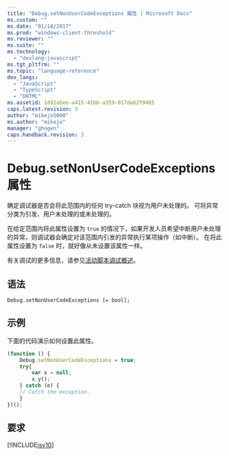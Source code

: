```yaml
---
title: "Debug.setNonUserCodeExceptions 属性 | Microsoft Docs"
ms.custom: ""
ms.date: "01/18/2017"
ms.prod: "windows-client-threshold"
ms.reviewer: ""
ms.suite: ""
ms.technology: 
  - "devlang-javascript"
ms.tgt_pltfrm: ""
ms.topic: "language-reference"
dev_langs: 
  - "JavaScript"
  - "TypeScript"
  - "DHTML"
ms.assetid: 1dd2abee-a415-41bb-a359-017da62f9485
caps.latest.revision: 3
author: "mikejo5000"
ms.author: "mikejo"
manager: "ghogen"
caps.handback.revision: 3
---
```

# Debug.setNonUserCodeExceptions 属性
确定调试器是否会将此范围内的任何 try\-catch 块视为用户未处理的。  可将异常分类为引发、用户未处理的或未处理的。  
  
 在给定范围内将此属性设置为 `true` 的情况下，如果开发人员希望中断用户未处理的异常，则调试器会确定对该范围内引发的异常执行某项操作（如中断）。  在将此属性设置为 `false` 时，就好像从未设置该属性一样。  
  
 有关调试的更多信息，请参见[活动脚本调试概述](http://go.microsoft.com/fwlink/p/?LinkId=249469)。  
  
## 语法  
  
```  
Debug.setNonUserCodeExceptions [= bool];  
```  
  
## 示例  
 下面的代码演示如何设置此属性。  
  
```javascript  
(function () {  
    Debug.setNonUserCodeExceptions = true;  
    try{  
        var x = null;  
        x.y();  
    } catch (e) {  
    // Catch the exception.  
    }  
})();  
```  
  
## 要求  
 [!INCLUDE[jsv10](../../javascript/reference/includes/jsv10-md.md)]